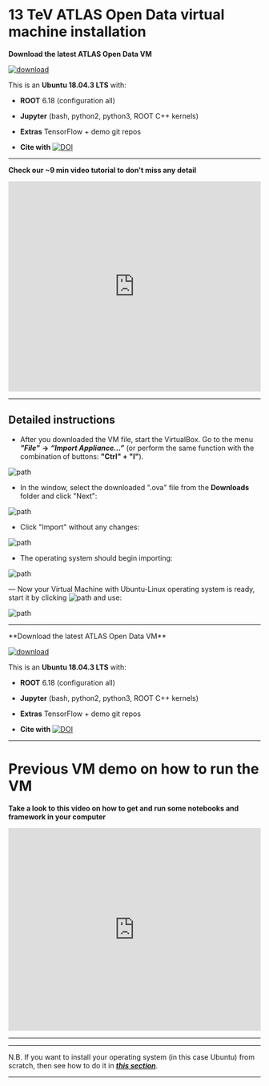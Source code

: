 # 13 TeV ATLAS Open Data virtual machine installation

**Download the latest ATLAS Open Data VM**

[![download](pictures/download_vm.png)](https://zenodo.org/record/3687320/files/ATLAS-Open-Data-ubuntu-2020-v4.ova)

This is an **Ubuntu 18.04.3 LTS** with:

* **ROOT** 6.18 (configuration all)

* **Jupyter** (bash, python2, python3, ROOT C++ kernels)

* **Extras** TensorFlow + demo git repos

* **Cite with** [![DOI](https://zenodo.org/badge/DOI/10.5281/zenodo.3629875.svg)](https://doi.org/10.5281/zenodo.3629875)

<hr>

**Check our ~9 min video tutorial to don't miss any detail**

<iframe scrolling="no"  src="https://videos.cern.ch/video/OPEN-VIDEO-2020-018-002" width="100%" height="420" frameborder="0" allowfullscreen></iframe>


<hr>

## Detailed instructions

+ After you downloaded the VM file, start the VirtualBox. Go to the menu ***"File"*** **->** ***“Import Appliance...”*** (or perform the same function with the combination of buttons: **"Ctrl" + "I"**).

![path](pictures/fig-7-1.png)

+ In the window, select the downloaded ".ova" file from the **Downloads** folder and click "Next":

![path](pictures/fig-7-2.png)

+ Click "Import" without any changes:

![path](pictures/fig-7-3.png)

+ The operating system should begin importing:

![path](pictures/fig-7-4.png)

— Now your Virtual Machine with Ubuntu-Linux operating system is ready, start it by clicking ![path](pictures/fig-7-5.png) and use:

![path](pictures/fig-7-6.png)

<hr>
**Download the latest ATLAS Open Data VM**

[![download](pictures/download_vm.png)](https://zenodo.org/record/3687320/files/ATLAS-Open-Data-ubuntu-2020-v4.ova)

This is an **Ubuntu 18.04.3 LTS** with:

* **ROOT** 6.18 (configuration all)

* **Jupyter** (bash, python2, python3, ROOT C++ kernels)

* **Extras** TensorFlow + demo git repos

* **Cite with** [![DOI](https://zenodo.org/badge/DOI/10.5281/zenodo.3629875.svg)](https://doi.org/10.5281/zenodo.3629875)


<hr>

# Previous VM demo on how to run the VM

**Take a look to this video on how to get and run some notebooks and framework in your computer**

<CENTRE>
<iframe width="100%" height="405" src="https://www.youtube.com/embed/Lj73Vjd6Nys?start=52" frameborder="0" allow="accelerometer; autoplay; encrypted-media; gyroscope; picture-in-picture" allowfullscreen></iframe>
</CENTRE>

<hr>

_ _ _
N.B. If you want to install your operating system (in this case Ubuntu) from scratch, then see how to do it in [***this section***](appendix.md).
_ _ _


<!--


After starting your VM and running the notebooks, you may encounter the following **error** (look at the red frames in the photo below):

![path](pictures/fig-12-3.png)

To solve this **error**, follow these simple steps:

+ Сlose notebooks and terminal

+ Run the terminal again and type the following code: * `./run-server-jupyter.sh` * to start Jupiter

![path](pictures/fig-12-4.png)

+ This way you have restarted your terminal and server successfully

![path](pictures/fig-12-5.png)

+ Open the notebook in your browser and restart the *kernel* by clicking the restart button

![path](pictures/fig-12-6.png)

+ Now your terminal and server should be working and the notebooks should run without errors

![path](pictures/fig-12-7.png)
-->
